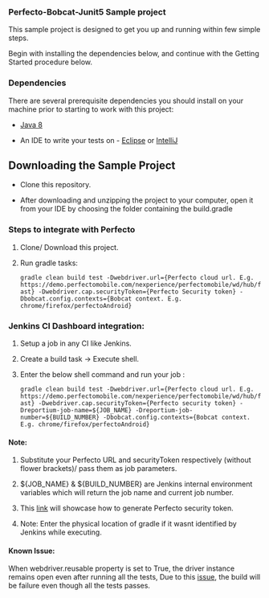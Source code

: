 ### Perfecto-Bobcat-Junit5 Sample project

This sample project is designed to get you up and running within few simple steps.

Begin with installing the dependencies below, and continue with the Getting Started procedure below.

### Dependencies
There are several prerequisite dependencies you should install on your machine prior to starting to work with this project:

* [Java 8](http://www.oracle.com/technetwork/java/javase/downloads/jdk8-downloads-2133151.html)

* An IDE to write your tests on - [Eclipse](http://www.eclipse.org/downloads/packages/eclipse-ide-java-developers/marsr) or [IntelliJ](https://www.jetbrains.com/idea/download/#)


## Downloading the Sample Project

* Clone this repository.

* After downloading and unzipping the project to your computer, open it from your IDE by choosing the folder containing the build.gradle


### Steps to integrate with Perfecto </br>

1. Clone/ Download this project.</br>

2. Run gradle tasks:</br> 

	`gradle clean build test -Dwebdriver.url={Perfecto cloud url. E.g. https://demo.perfectomobile.com/nexperience/perfectomobile/wd/hub/fast} -Dwebdriver.cap.securityToken={Perfecto Security token} -Dbobcat.config.contexts={Bobcat context. E.g. chrome/firefox/perfectoAndroid}`</br>

### Jenkins CI Dashboard integration:
1. Setup a job in any CI like Jenkins.</br>
2. Create a build task -> Execute shell.</br>
3. Enter the below shell command and run your job :</br>

	`gradle clean build test -Dwebdriver.url={Perfecto cloud url. E.g. https://demo.perfectomobile.com/nexperience/perfectomobile/wd/hub/fast} -Dwebdriver.cap.securityToken={Perfecto security token} -Dreportium-job-name=${JOB_NAME} -Dreportium-job-number=${BUILD_NUMBER} -Dbobcat.config.contexts={Bobcat context. E.g. chrome/firefox/perfectoAndroid}` </br>

#### Note:

1. Substitute your Perfecto URL and securityToken respectively (without flower brackets)/ pass them as job parameters.</br>

2. ${JOB_NAME} & ${BUILD_NUMBER} are Jenkins internal environment variables which will return the job name and current job number.</br>

3. This [link](https://developers.perfectomobile.com/display/PD/Generate+security+tokens) will showcase how to generate Perfecto security token.</br>

4. Note: Enter the physical location of gradle if it wasnt identified by Jenkins while executing.</br>

#### Known Issue:

When webdriver.reusable property is set to True, the driver instance remains open even after running all the tests, Due to this [issue](https://github.com/wttech/bobcat/issues/437), the build will be failure even though all the tests passes.
